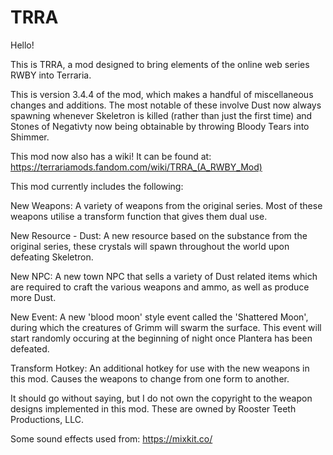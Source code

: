 # TRRA

Hello!

This is TRRA, a mod designed to bring elements of the online web series RWBY into Terraria.

This is version 3.4.4 of the mod, which makes a handful of miscellaneous changes and additions.
The most notable of these involve Dust now always spawning whenever Skeletron is killed (rather than just the first time) and Stones of Negativty now being obtainable by throwing Bloody Tears into Shimmer.

This mod now also has a wiki! It can be found at: https://terrariamods.fandom.com/wiki/TRRA_(A_RWBY_Mod)

This mod currently includes the following:

New Weapons: A variety of weapons from the original series. Most of these weapons utilise a transform function that gives them dual use.

New Resource - Dust: A new resource based on the substance from the original series, these crystals will spawn throughout the world upon defeating Skeletron.

New NPC: A new town NPC that sells a variety of Dust related items which are required to craft the various weapons and ammo, as well as produce more Dust.

New Event: A new 'blood moon' style event called the 'Shattered Moon', during which the creatures of Grimm will swarm the surface. This event will start randomly occuring at the beginning of night once Plantera has been defeated.

Transform Hotkey: An additional hotkey for use with the new weapons in this mod. Causes the weapons to change from one form to another.

It should go without saying, but I do not own the copyright to the weapon designs implemented in this mod.
These are owned by Rooster Teeth Productions, LLC.

Some sound effects used from: https://mixkit.co/
